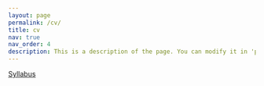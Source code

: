 ```yaml
---
layout: page
permalink: /cv/
title: cv
nav: true
nav_order: 4
description: This is a description of the page. You can modify it in 'pages/_cv.md'. You can also change or remove the top pdf download button.
---
```


[Syllabus](https://www.dropbox.com/scl/fi/baydir1lr6sxo8710neay/ARE4476_Syllabus_fall23.pdf?rlkey=sdderjw9ui4brcj0l49oywdxk&dl=0)